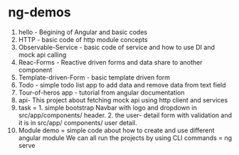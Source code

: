 # ng-demos
1. hello - Begining of Angular and basic codes
2. HTTP - basic code of http module concepts
3. Observable-Service - basic code of service and how to use DI and mock api calling
4. Reac-Forms -  Reactive driven forms and data share to another component
5. Template-driven-Form -  basic template driven form
6. Todo -  simple todo list app to add data and remove data from text field
7. Tour-of-heros app - tutorial from angular documentation
8. api- This project about fetching mock api using http client and services
9. task = 1. simple bootstrap Navbar with logo and dropdown in src/app/components/ header.
          2. the user- detail form with validation and it is in src/app/ components/ user detail.
11. Module demo = simple code about how to create and use different angular module
We can all run the projects by using CLI commands =  ng serve
